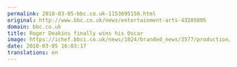 ```yaml
---
permalink: 2018-03-05-bbc.co.uk-1153695156.html
original: http://www.bbc.co.uk/news/entertainment-arts-43285805
domain: bbc.co.uk
title: Roger Deakins finally wins his Oscar
image: https://ichef.bbci.co.uk/news/1024/branded_news/3577/production/_100278631_roger_deakins_getty.jpg
date: 2018-03-05 16:03:17
translations: en
---
```


